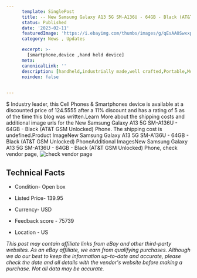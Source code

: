 ```yaml
---
      template: SinglePost
      title: -- New Samsung Galaxy A13 5G SM-A136U - 64GB - Black (AT&T GSM Unlocked) Phone
      status: Published
      date: '2023-02-11'
      featuredImage: 'https://i.ebayimg.com/thumbs/images/g/qEsAAOSwxxpiOh-G/s-l225.jpg'
      category: News , Updates

      excerpt: >-
        [smartphone,device ,hand held device]
      meta:
      canonicalLink: ''
      description: [handheld,industrially made,well crafted,Portable,Mobile,Compact,Convenient,Lightweight,Maneuverable,Man-portable,Miniature,Carriable,Hand-held,Light,Holdable,Transportable,Mobile device,Pocket-sized,On-the-go,Wireless,Cordless,Compact size,Convenient size, smartphone,device ,hand held device]
      noindex: false

        
---
```

$
    Industry leader, this Cell Phones & Smartphones device is available at a discounted price of 124.5555 after a 11% discount and has a rating of 5 as of the time this blog was written.Learn More about the shipping costs and additional image urls for the New Samsung Galaxy A13 5G SM-A136U - 64GB - Black (AT&T GSM Unlocked) Phone. The shipping cost is undefined.Product ImageNew Samsung Galaxy A13 5G SM-A136U - 64GB - Black (AT&T GSM Unlocked) PhoneAdditional ImagesNew Samsung Galaxy A13 5G SM-A136U - 64GB - Black (AT&T GSM Unlocked) Phone, check vendor page, ![check vendor page](https://origin-galleryplus.ebayimg.com/ws/web/141981035028_2_0_1/225x225.jpg,https://origin-galleryplus.ebayimg.com/ws/web/141981035028_3_0_1/225x225.jpg,https://origin-galleryplus.ebayimg.com/ws/web/141981035028_4_0_1/225x225.jpg,https://origin-galleryplus.ebayimg.com/ws/web/141981035028_5_0_1/225x225.jpg,https://origin-galleryplus.ebayimg.com/ws/web/141981035028_6_0_1/225x225.jpg,https://origin-galleryplus.ebayimg.com/ws/web/141981035028_7_0_1/225x225.jpg,https://origin-galleryplus.ebayimg.com/ws/web/141981035028_8_0_1/225x225.jpg,https://origin-galleryplus.ebayimg.com/ws/web/141981035028_9_0_1/225x225.jpg)
    
    

 ## Technical Facts 



     
      

 - Condition- Open box 


      

 - Listed Price- 139.95 


      

 - Currency- USD 


      

 - Feedback score - 75739 


      

 - Location - US 


      
      

 *_This post may contain affiliate links from eBay and other third-party websites. As an eBay affiliate, we earn from qualifying purchases. Although we do our best to keep the information up-to-date and accurate, please check the date and all details with the vendor's website before making a purchase. Not all data may be accurate._*



    
    
    
    
    